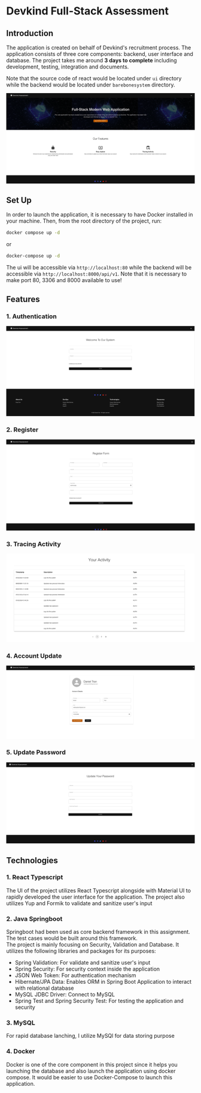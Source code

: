 # Devkind Full-Stack Assessment

## Introduction
The application is created on behalf of Devkind's recruitment process. The application consists of three core components: backend,
user interface and database. The project takes me around <b>3 days to complete</b> including development, testing, integration and documents.<br>

Note that the source code of react would be located under `ui` directory while the backend would be located under `barebonesystem`
directory.

![Home Page](image/landing-page.png)

## Set Up

In order to launch the application, it is necessary to have Docker installed in your machine. Then, from the root directory
of the project, run:
```bash
docker compose up -d
```

or

```bash
docker-compose up -d
```

The ui will be accessible via `http://localhost:80` while the backend will be accessible via `http://localhost:8000/api/v1`.
Note that it is necessary to make port 80, 3306 and 8000 available to use!

## Features
### 1. Authentication
![Authentication](image/authentication.png)
### 2. Register
![Register](image/register.png)
### 3. Tracing Activity
![Activity](image/activity.png)
### 4. Account Update
![Account](image/account.png)
### 5. Update Password
![Update-Password](image/update-password.png)

## Technologies 

### 1. React Typescript
The UI of the project utilizes React Typescript alongside with Material UI to rapidly developed the user interface for the application.
The project also utilizes Yup and Formik to validate and sanitize user's input

### 2. Java Springboot
Springboot had been used as core backend framework in this assignment. The test cases would be built around this framework.<br>
The project is mainly focusing on Security, Validation and Database. It utilizes the following libraries and packages for its purposes:
- Spring Validation: For validate and sanitize user's input
- Spring Security: For security context inside the application
- JSON Web Token: For authentication mechanism
- Hibernate/JPA Data: Enables ORM in Spring Boot Application to interact with relational database
- MySQL JDBC Driver: Connect to MySQL
- Spring Test and Spring Security Test: For testing the application and security


### 3. MySQL
For rapid database lanching, I utilize MySQl for data storing purpose

### 4. Docker
Docker is one of the core component in this project since it helps you launching the database and also launch the application
using docker compose. It would be easier to use Docker-Compose to launch this application.
